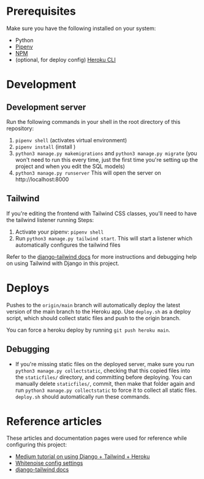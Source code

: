 # Prerequisites
Make sure you have the following installed on your system:
* Python
* [Pipenv](https://pypi.org/project/pipenv/)
* [NPM](https://nodejs.org/en/download/)
* (optional, for deploy config) [Heroku CLI](https://devcenter.heroku.com/articles/heroku-cli)

# Development
## Development server
Run the following commands in your shell in the root directory of this repository:
1. `pipenv shell` (activates virtual environment)
2. `pipenv install` (install )
3. `python3 manage.py makemigrations` and `python3 manage.py migrate` (you won't need to run this every time, just the first time you're setting up the project and when you edit the SQL models)
5. `python3 manage.py runserver`
This will open the server on http://localhost:8000

## Tailwind
If you're editing the frontend with Tailwind CSS classes, you'll need to have the tailwind listener running
Steps:
1. Activate your pipenv: `pipenv shell`
2. Run `python3 manage.py tailwind start`. This will start a listener which automatically configures the tailwind files

Refer to the [django-tailwind docs](https://django-tailwind.readthedocs.io/en/latest/installation.html) for more instructions and debugging help on using Tailwind with Django in this project.

# Deploys
Pushes to the `origin/main` branch will automatically deploy the latest version of the main branch to the Heroku app. Use `deploy.sh` as a deploy script, which should collect static files and push to the origin branch.

You can force a heroku deploy by running `git push heroku main`. 

## Debugging
* If you're missing static files on the deployed server, make sure you run `python3 manage.py collectstatic`, checking that this copied files into the `staticfiles/` directory, and committing before deploying. You can manually delete `staticfiles/`, commit, then make that folder again and run `python3 manage.py collectstatic` to force it to collect all static files.
`deploy.sh` should automatically run these commands.

# Reference articles
These articles and documentation pages were used for reference while configuring this project:
* [Medium tutorial on using Django + Tailwind + Heroku](https://medium.com/@phuitsing/heroku-buildpack-for-django-tailwind-de96be543f9)
* [Whitenoise config settings](http://whitenoise.evans.io/en/stable/django.html)
* [django-tailwind docs](https://django-tailwind.readthedocs.io/en/latest/installation.html)